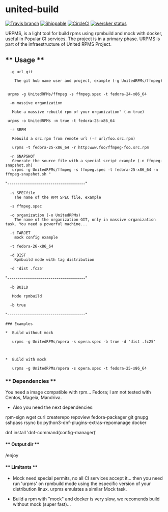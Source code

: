 # united-build

[![Travis branch](https://img.shields.io/travis/rust-lang/rust/master.svg?style=flat-square)](https://travis-ci.org/kuboosoft/united-build)
[![Shippable](https://img.shields.io/shippable/5444c5ecb904a4b21567b0ff.svg?style=flat-square)](https://app.shippable.com/projects/582ce4db2bbf381000df99f3)
[![CircleCI](https://circleci.com/gh/kuboosoft/united-build.svg?style=svg)](https://circleci.com/gh/kuboosoft/united-build)
[![wercker status](https://app.wercker.com/status/507dabc6a9f204010ba0693770a20639/m/master "wercker status")](https://app.wercker.com/project/byKey/507dabc6a9f204010ba0693770a20639)


URPMS, is a light tool for build rpms using rpmbuild and mock with docker, useful in Popular CI services. The project is in a primary phase. URPMS is part of the infraestructure of United RPMS Project.


## ** Usage **

```
  -g url_git

    The git hub name user and project, example (-g UnitedRPMs/ffmpeg)


 urpms -g UnitedRPMs/ffmpeg -s ffmpeg.spec -t fedora-24-x86_64

```


```
  -m massive organization

   Make a massive rebuild rpm of your organization" (-m true)

 urpms -o UnitedRPMs -m true -t fedora-25-x86_64

```

```
  -r SRPM

   Rebuild a src.rpm from remote url (-r url/foo.src.rpm)

   urpms -t fedora-25-x86_64 -r http:www.foo/ffmpeg-foo.src.rpm 

```

```
  -n SNAPSHOT
   Generate the source file with a special script example (-n ffmpeg-snapshot.sh)
   urpms -g UnitedRPMs/ffmpeg -s ffmpeg.spec -t fedora-25-x86_64 -n ffmpeg-snapshot.sh "
```

"--------------------------------------"
```
  -s SPECfile
    The name of the RPM SPEC file, example 

  -s ffmpeg.spec

```

```
  -o organization (-o UnitedRPMs)
    The name of the organization GIT, only in massive organization task. You need a powerful machine...
```

```
  -t TARJET
    mock config example 

  -t fedora-26-x86_64
```

```
  -d DIST
    Rpmbuild mode with tag distribution 
   
  -d 'dist .fc25'

```

"--------------------------------------"

```
  -b BUILD

   Mode rpmbuild

  -b true 

```

"--------------------------------------"

```
### Examples

*  Build without mock

   urpms -g UnitedRPMs/opera -s opera.spec -b true -d 'dist .fc25'



*  Build with mock

   urpms -g UnitedRPMs/opera -s opera.spec -t fedora-25-x86_64

```



### ** Dependencies **

You need a image compatible with rpm... Fedora; I am not tested with Centos, Mageia, Mandriva.

* Also you need the next dependencies:

rpm-sign wget curl createrepo repoview fedora-packager git gnupg sshpass rsync bc python3-dnf-plugins-extras-repomanage docker 

dnf install 'dnf-command(config-manager)'


#### ** Output dir **
/enjoy


#### ** Limitants **
* Mock need special permits, no all CI services accept it... then you need run 'urpms' on rpmbuild mode using the especific version of your distribution linux. urpms emulates a similar Mock task.

* Build a rpm with "mock" and docker is very slow, we recomends build without mock (super fast)...



